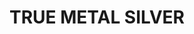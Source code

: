 ---
layout: product
title: "TRUE METAL SILVER"
price: "750" 
desc: "Metalik boja na bazi voska"
img_path: "/assets/img/AK458.webp"
brand: "AK "
available: false
special_offer: false
new: false
soon: false
cat: "020000"
subcat: "020200"
subsubcat: "020204"
sifra: "AK458"
popular: false
---
